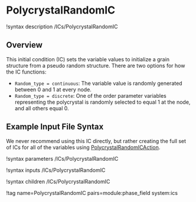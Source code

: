 # PolycrystalRandomIC

!syntax description /ICs/PolycrystalRandomIC

## Overview

This initial condition (IC) sets the variable values to initialize a grain structure from a pseudo random structure. There are two options for how the IC functions:

-  `Random_type = continuous`: The variable value is randomly generated between 0 and 1 at every node.
-  `Random_type = discrete`: One of the order parameter variables representing the polycrystal is randomly selected to equal 1 at the node, and all others equal 0.

## Example Input File Syntax

We never recommend using this IC directly, but rather creating the full set of ICs for all of the variables using [PolycrystalRandomICAction](PolycrystalRandomICAction.md).

!syntax parameters /ICs/PolycrystalRandomIC

!syntax inputs /ICs/PolycrystalRandomIC

!syntax children /ICs/PolycrystalRandomIC

!tag name=PolycrystalRandomIC pairs=module:phase_field system:ics
